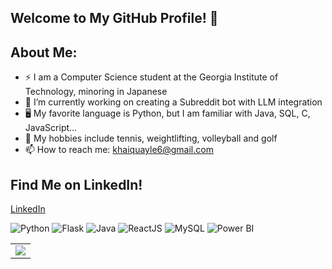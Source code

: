 ## Welcome to My GitHub Profile! 👋
## About Me:
- ⚡ I am a Computer Science student at the Georgia Institute of Technology, minoring in Japanese
- 🔭 I’m currently working on creating a Subreddit bot with LLM integration
- 🖥️ My favorite language is Python, but I am familiar with Java, SQL, C, JavaScript...
- 🎾 My hobbies include tennis, weightlifting, volleyball and golf
- 📫 How to reach me: khaiquayle6@gmail.com

## Find Me on LinkedIn!
[LinkedIn](https://www.linkedin.com/in/khaiquayle/)

![Python](https://img.shields.io/badge/Python-3776AB?style=for-the-badge&logo=python&logoColor=white)
![Flask](https://img.shields.io/badge/Flask-000000?style=for-the-badge&logo=flask&logoColor=white)
![Java](https://img.shields.io/badge/Java-ED8B00?style=for-the-badge&logo=java&logoColor=white)
![ReactJS](https://img.shields.io/badge/ReactJS-61DAFB?style=for-the-badge&logo=react&logoColor=black)
![MySQL](https://img.shields.io/badge/MySQL-4479A1?style=for-the-badge&logo=mysql&logoColor=white)
![Power BI](https://img.shields.io/badge/Power%20BI-F2C811?style=for-the-badge&logo=powerbi&logoColor=black)

<table>
  <tr>
    <td><img src="https://github-readme-stats.vercel.app/api?username=khaiquayle&show_icons=true&layout=compact&theme=dark" /></td>
  </tr>
</table>




<!--
**khaiquayle/khaiquayle** is a ✨ _special_ ✨ repository because its `README.md` (this file) appears on your GitHub profile.

- 🔭 I’m currently working on creating a To Do List full stack app
- 🎾 My hobbies include tennis, weightlifting volleyball and golf
- 📫 How to reach me: khaiquayle6@gmail.com
- ⚡ Fun fact: ...
-->
